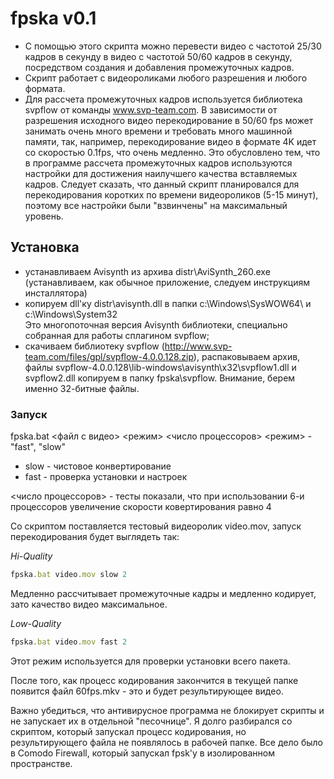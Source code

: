 ﻿# fpska v0.1

* С помощью этого скрипта можно перевести видео с частотой 25/30 кадров в секунду в видео с частотой 50/60 кадров в секунду, 
посредством создания и добавления промежуточных кадров. 
* Скрипт работает с видеороликами любого разрешения и любого формата.
* Для рассчета промежуточных кадров используется библиотека svpflow от команды www.svp-team.com.
В зависимости от разрешения исходного видео перекодирование в 50/60 fps может занимать очень много времени и требовать много машинной памяти,
так, например, перекодирование видео в формате 4K идет со скоростью 0.1fps, что очень медленно. Это обусловлено тем, 
что в программе рассчета промежуточных кадров используются настройки для достижения наилучшего качества вставляемых кадров.
Следует сказать, что данный скрипт планировался для перекодирования коротких по времени видеороликов (5-15 минут), 
поэтому все настройки были "взвинчены" на максимальный уровень.

## Установка
* устанавливаем Avisynth из архива distr\AviSynth_260.exe (устанавливаем, как обычное приложение, следуем инструкциям инсталлятора)
* копируем dll'ку distr\avisynth.dll в папки c:\Windows\SysWOW64\ и c:\Windows\System32\
Это многопоточная версия Avisynth библиотеки, специально собранная для работы сплагином svpflow;
* скачиваем библиотеку svpflow (http://www.svp-team.com/files/gpl/svpflow-4.0.0.128.zip), распаковываем архив,
файлы svpflow-4.0.0.128\lib-windows\avisynth\x32\svpflow1.dll и svpflow2.dll копируем в папку fpska\svpflow\.
Внимание, берем именно 32-битные файлы.

### Запуск
fpska.bat <файл с видео> <режим> <число процессоров>
<режим> - "fast", "slow"
* slow - чистовое конвертирование
* fast - проверка установки и настроек

<число процессоров> - тесты показали, что при использовании 6-и процессоров увеличение скорости ковертирования равно 4

Со скриптом поставляется тестовый видеоролик video.mov, запуск перекодирования будет выглядеть так:

*Hi-Quality*
```javascript
fpska.bat video.mov slow 2 
```
Медленно рассчитывает промежуточные кадры и медленно кодирует, зато качество видео максимальное.


*Low-Quality*
```javascript
fpska.bat video.mov fast 2 
```
Этот режим используется для проверки установки всего пакета.


После того, как процесс кодирования закончится в текущей папке появится файл 60fps.mkv - это и будет результирующее видео.

Важно убедиться, что антивирусное программа не блокирует скрипты и не запускает их в отдельной "песочнице". Я долго разбирался
со скриптом, который запускал процесс кодирования, но результирующего файла не появлялось в рабочей папке. Все дело было
в Comodo Firewall, который запускал fpsk'у в изолированном пространстве.


